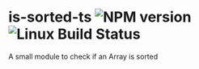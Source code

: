 # is-sorted-ts ![NPM version](https://img.shields.io/npm/v/is-sorted-ts.svg?style=flat) ![Linux Build Status](https://travis-ci.com/nbili/is-sorted-ts.svg?branch=master)

A small module to check if an Array is sorted
